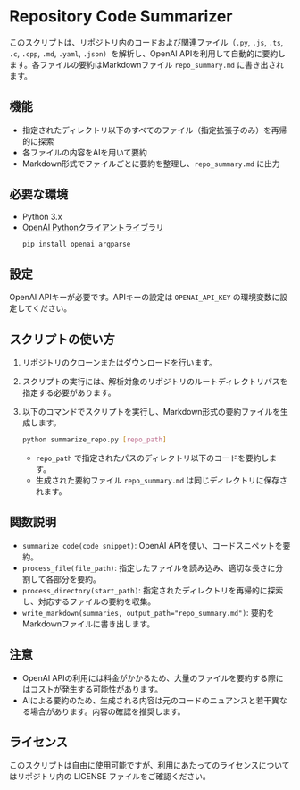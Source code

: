 # Repository Code Summarizer

このスクリプトは、リポジトリ内のコードおよび関連ファイル（`.py`, `.js`, `.ts`, `.c`, `.cpp`, `.md`, `.yaml`, `.json`）を解析し、OpenAI APIを利用して自動的に要約します。各ファイルの要約はMarkdownファイル `repo_summary.md` に書き出されます。

## 機能

- 指定されたディレクトリ以下のすべてのファイル（指定拡張子のみ）を再帰的に探索
- 各ファイルの内容をAIを用いて要約
- Markdown形式でファイルごとに要約を整理し、`repo_summary.md` に出力

## 必要な環境

- Python 3.x
- [OpenAI Pythonクライアントライブラリ](https://pypi.org/project/openai/)
  ```bash
  pip install openai argparse
  ```

## 設定

OpenAI APIキーが必要です。APIキーの設定は `OPENAI_API_KEY` の環境変数に設定してください。

## スクリプトの使い方

1. リポジトリのクローンまたはダウンロードを行います。
2. スクリプトの実行には、解析対象のリポジトリのルートディレクトリパスを指定する必要があります。
3. 以下のコマンドでスクリプトを実行し、Markdown形式の要約ファイルを生成します。

   ```bash
   python summarize_repo.py [repo_path]
   ```

   - `repo_path` で指定されたパスのディレクトリ以下のコードを要約します。
   - 生成された要約ファイル `repo_summary.md` は同じディレクトリに保存されます。

## 関数説明

- `summarize_code(code_snippet)`: OpenAI APIを使い、コードスニペットを要約。
- `process_file(file_path)`: 指定したファイルを読み込み、適切な長さに分割して各部分を要約。
- `process_directory(start_path)`: 指定されたディレクトリを再帰的に探索し、対応するファイルの要約を収集。
- `write_markdown(summaries, output_path="repo_summary.md")`: 要約をMarkdownファイルに書き出します。

## 注意

- OpenAI APIの利用には料金がかかるため、大量のファイルを要約する際にはコストが発生する可能性があります。
- AIによる要約のため、生成される内容は元のコードのニュアンスと若干異なる場合があります。内容の確認を推奨します。

## ライセンス

このスクリプトは自由に使用可能ですが、利用にあたってのライセンスについてはリポジトリ内の LICENSE ファイルをご確認ください。
